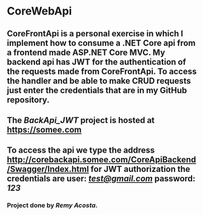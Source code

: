 # CoreWebApi



 ## CoreFrontApi is a personal exercise in which I implement how to consume a .NET Core api from a frontend made ASP.NET Core MVC. My backend api has JWT for the authentication of the requests made from CoreFrontApi. To access the handler and be able to make CRUD requests just enter the credentials that are in my GitHub repository.

 ## The *BackApi_JWT* project is hosted at <https://somee.com>

 ## To access the api we type the address <http://corebackapi.somee.com/CoreApiBackend/Swagger/Index.html> for JWT authorization the credentials are user: *test@gmail.com* password: *123*
  

 ### Project done by *Remy Acosta*.